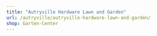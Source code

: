 ```yaml
---
title: "Autryville Hardware Lawn and Garden"
url: /autryville/autryville-hardware-lawn-and-garden/
shop: Garten-Center
---
```

